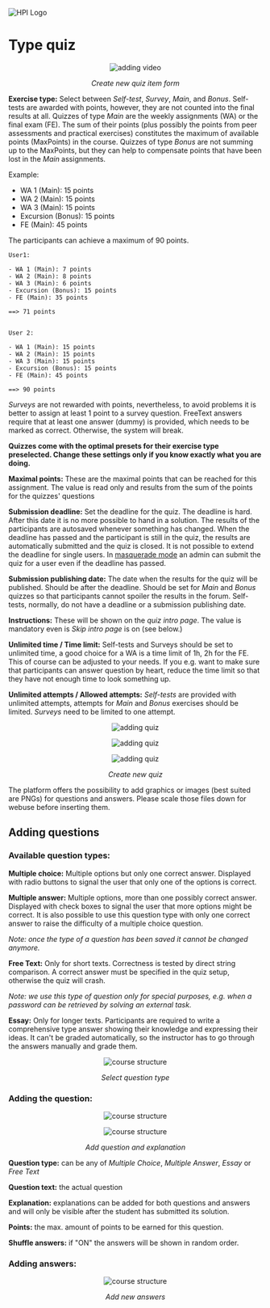 ![HPI Logo](../../../img/HPI_Logo.png)

# Type quiz

<center>  

![adding video](../../../img/05/type_quiz.png)

*Create new quiz item form*
</center>

**Exercise type:** Select between *Self-test*, *Survey*, *Main*, and *Bonus*.
Self-tests are awarded with points, however, they are not counted into the final results at all. Quizzes of type *Main* are the weekly assignments (WA) or the final exam (FE). The sum of their points (plus possibly the points from peer assessments and practical exercises) constitutes the maximum of available points (MaxPoints) in the course. Quizzes of type *Bonus* are not summing up to the MaxPoints, but they can help to compensate points that have been lost in the *Main* assignments.

Example: 

- WA 1 (Main): 15 points
- WA 2 (Main): 15 points
- WA 3 (Main): 15 points
- Excursion (Bonus): 15 points
- FE (Main): 45 points

The participants can achieve a maximum of 90 points.

	User1:

	- WA 1 (Main): 7 points
	- WA 2 (Main): 8 points
	- WA 3 (Main): 6 points
	- Excursion (Bonus): 15 points
	- FE (Main): 35 points

	==> 71 points  


	User 2: 

	- WA 1 (Main): 15 points
	- WA 2 (Main): 15 points
	- WA 3 (Main): 15 points
	- Excursion (Bonus): 15 points
	- FE (Main): 45 points

	==> 90 points

*Surveys* are not rewarded with points, nevertheless, to avoid problems it is better to assign at least 1 point to a survey question. FreeText answers require that at least one answer (dummy) is provided, which needs to be marked as correct. Otherwise, the system will break. 

**Quizzes come with the optimal presets for their exercise type preselected. Change these settings only if you know exactly what you are doing.**

**Maximal points:** These are the maximal points that can be reached for this assignment. The value is read only and results from the sum of the points for the quizzes' questions 

**Submission deadline:** Set the deadline for the quiz. The deadline is hard. After this date it is no more possible to hand in a solution. The results of the participants are autosaved whenever something has changed. When the deadline has passed and the participant is still in the quiz, the results are automatically submitted and the quiz is closed. It is not possible to extend the deadline for single users. In [masquerade mode](todo://link) an admin can submit the quiz for a user even if the deadline has passed. 


**Submission publishing date:** The date when the results for the quiz will be published. Should be after the deadline. Should be set for *Main* and *Bonus* quizzes so that participants cannot spoiler the results in the forum. Self-tests, normally, do not have a deadline or a submission publishing date.

**Instructions:** These will be shown on the *quiz intro page*. The value is mandatory even is *Skip intro page* is on (see below.)

**Unlimited time / Time limit:** Self-tests and Surveys should be set to unlimited time, a good choice for a WA is a time limit of 1h, 2h for the FE.
This of course can be adjusted to your needs. If you e.g. want to make sure that participants can answer question by heart, reduce the time limit so that they have not enough time to look something up.

**Unlimited attempts / Allowed attempts:** *Self-tests* are provided with unlimited attempts, attempts for *Main* and *Bonus* exercises should be limited. *Surveys* need to be limited to one attempt.

<center>

![adding quiz](../../../img/05/quiz1.png)

![adding quiz](../../../img/05/quiz2.png)

![adding quiz](../../../img/05/quiz3.png)

*Create new quiz* 
</center>


The platform offers the possibility to add graphics or images (best suited are PNGs) for questions and answers. Please scale those files down for webuse before inserting them.

## Adding questions

### Available question types:

**Multiple choice:** Multiple options but only one correct answer. Displayed with radio buttons to signal the user that only one of the options is correct.

**Multiple answer:** Multiple options, more than one possibly correct answer. Displayed with check boxes to signal the user that more options might be correct. It is also possible to use this question type with only one correct answer to raise the difficulty of a multiple choice question.

*Note: once the type of a question has been saved it cannot be changed anymore.*

**Free Text:** Only for short texts. Correctness is tested by direct string comparison. 
A correct answer must be specified in the quiz setup, otherwise the quiz will crash.

*Note: we use this type of question only for special purposes, e.g. when a password can be retrieved by solving an external task.*

**Essay:** Only for longer texts. Participants are required to write a comprehensive type answer showing their knowledge and expressing their ideas. It can't be graded automatically, so the instructor has to go through the answers manually and grade them.

<center>

![course structure](../../../img/07/question_type.png)

*Select question type*
</center>

### Adding the question:

<center>

![course structure](../../../img/07/question_sample1.png)

![course structure](../../../img/07/question_sample2.png)

*Add question and explanation*
</center>

**Question type:** can be any of *Multiple Choice*, *Multiple Answer*, *Essay* or *Free Text*

**Question text:** the actual question

**Explanation:** explanations can be added for both questions and answers and will only be visible after the student has submitted its solution.

**Points:** the max. amount of points to be earned for this question.

**Shuffle answers:** if "ON" the answers will be shown in random order.

### Adding answers:

<center>

![course structure](../../../img/07/add_answers_sample.png)

*Add new answers*
</center>
